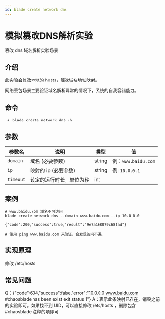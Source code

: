 ```yaml
---
id: blade create network dns
---
```


# 模拟篡改DNS解析实验

篡改 dns 域名解析实验场景

## 介绍
此实验会修改本地的 hosts，篡改域名地址映射。

网络丢包场景主要验证域名解析异常的情况下，系统的自我容错能力。

## 命令
* `blade create network dns -h`

## 参数

| 参数名       | 说明             | 类型     | 值                 |
|-----------|----------------|--------|-------------------|
| `domain`  | 域名 (必要参数)      | string | 例：`www.baidu.com` |
| `ip`      | 映射的 ip (必要参数)  | string | 例: `10.0.0.1`     |
| `timeout` | 设定的运行时长，单位为秒   | int    |                   |



## 案例
```text
# www.baidu.com 域名不可访问
blade create network dns --domain www.baidu.com --ip 10.0.0.0

{"code":200,"success":true,"result":"9e7a168079c68fad"}

# 使用 ping www.baidu.com 来验证，会发现访问不通。
```

## 实现原理
修改 /etc/hosts

## 常见问题
Q：{"code":604,"success":false,"error":"10.0.0.0 www.baidu.com #chaosblade has been exist exit status 1"}
A：表示此条映射已存在，销毁之前的实验即可。如果找不到 UID，可以直接修改 /etc/hosts ，删除包含 #chaosblade 注释的项即可
